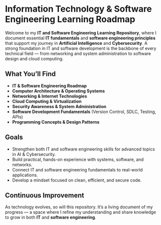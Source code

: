 #  Information Technology & Software Engineering Learning Roadmap
Welcome to my **IT and Software Engineering Learning Repository**, where I document essential **IT fundamentals** and **software engineering principles** that support my journey in **Artificial Intelligence** and **Cybersecurity**.
A strong foundation in IT and software development is the backbone of every technical field — from networking and system administration to software design and cloud computing.

## What You’ll Find

*  **IT & Software Engineering Roadmap**
*  **Computer Architecture & Operating Systems**
*  **Networking & Internet Technologies**
*  **Cloud Computing & Virtualization**
*  **Security Awareness & System Administration**
*  **Software Development Fundamentals** (Version Control, SDLC, Testing, APIs)
*  **Programming Concepts & Design Patterns**

##  Goals
* Strengthen both IT and software engineering skills for advanced topics in AI & Cybersecurity.
* Build practical, hands-on experience with systems, software, and networks.
* Connect IT and software engineering fundamentals to real-world applications.
* Develop a mindset focused on clean, efficient, and secure code.

##  Continuous Improvement
As technology evolves, so will this repository.
It’s a living document of my progress — a space where I refine my understanding and share knowledge to grow in both **IT** and **software engineering**.
